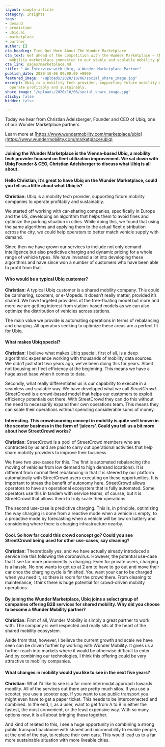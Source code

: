 ```yaml
---
layout: simple-article
category: Insights
tags:
- demand
- prediction
- ubiq.ai
- marketplace
- partner
author: []
cta_heading: Find Out More About The Wunder Marketplace
cta_text: Get ahead of the competition with the Wunder Marketplace — the world’s first
  mobility marketplace connected to our stable and scalable mobility platform.
cta_link: pages/marketplace.md
title: " An Interview with Ubiq, a Wunder Marketplace Partner"
publish_date: 2020-10-06 09:00:00 +0000
featured_image: "/uploads/2020/10/06/social_share_image.jpg"
excerpt: Ubiq is a mobility tech provider, supporting future mobility companies to
  operate profitably and sustainably.
share_image: "/uploads/2020/10/06/social_share_image.jpg"
sticky: false
hidden: false

---
```

Today we hear from Christian Adelsberger, Founder and CEO of Ubiq, one of our Wunder Marketplace partners.

Learn more at [https://www.wundermobility.com/marketplace/ubiq](https://www.wundermobility.com/marketplace/ubiq)

***

**Joining the Wunder Marketplace is the Vienna-based Ubiq, a mobility tech provider focused on fleet utilization improvement. We sat down with Ubiq Founder & CEO, Christian Adelsberger to discuss what Ubiq is all about.**

#### Hello Christian, it’s great to have Ubiq on the Wunder Marketplace, could you tell us a little about what Ubiq is?

**Christian:** Ubiq is a mobility tech provider, supporting future mobility companies to operate profitably and sustainably.

We started off working with car-sharing companies, specifically in Europe and the US, developing an algorithm that helps them to avoid fines and optimize the parking situation in cities. While doing this, we found that using the same algorithms and applying them to the actual fleet distribution across the city, we could help operators to better match vehicle supply with demand.

Since then we have grown our services to include not only demand intelligence but also predictive charging and dynamic pricing for a whole range of vehicle types. We have invested a lot into developing these algorithms and have since won a number of customers who have been able to profit from that.

#### **Who would be a typical Ubiq customer?**

**Christian:** A typical Ubiq customer is a shared mobility company. This could be carsharing, scooters, or e-Mopeds. It doesn’t really matter, provided it’s shared. We have targeted providers of the free-floating model but more and more we are getting interest from station-based models as we can also optimize the distribution of vehicles across stations.

The main value we provide is automating operations in terms of rebalancing and charging. All operators seeking to optimize these areas are a perfect fit for Ubiq.

#### **What makes Ubiq special?**

**Christian:** I believe what makes Ubiq special, first of all, is a deep algorithmic experience working with thousands of mobility data sources. We didn’t just start two years ago, we’ve been doing this for years. Albeit not focusing on fleet efficiency at the beginning. This means we have a huge asset base when it comes to data.

Secondly, what really differentiates us is our capability to execute in a seamless and scalable way. We have developed what we call _StreetCrowd_. StreetCrowd is a crowd-based model that helps our customers to exploit efficiency potentials out there. With StreetCrowd they can do this without the need to necessarily expand their own operations team. This means they can scale their operations without spending considerable sums of money.

#### **Interesting. This crowdsourcing concept in mobility is quite well known in the scooter business in the form of ‘juicers’. Could you tell us a bit more about how StreetCrowd works?**

**Christian:** StreetCrowd is a pool of StreetCrowd members who are contracted by us and are paid to carry out operational activities that help share mobility providers to improve their business.

We have two use-cases for this. The first is automated rebalancing (the moving of vehicles from low demand to high demand locations). It is different from normal fleet rebalancing in that it is steered by our platform automatically with StreetCrowd users executing on these opportunities. It is important to stress the benefit of autonomy here. StreetCrowd allows operators to have an operational ecosystem that is fully automated. Some operators use this in tandem with service teams, of course, but it is StreetCrowd that allows them to truly scale their operations.

The second use-case is predictive charging. This is, in principle, optimizing the way charging is done from a reactive mode when a vehicle is empty, to a proactive mode by forecasting when a vehicle will be low on battery and considering where there is charging infrastructure nearby.

#### **Cool. So how far could this crowd concept go? Could you see StreetCrowd being used for other use-cases, say cleaning?**

**Christian:** Theoretically yes, and we have actually already introduced a service like this following the coronavirus. However, the potential use-case that I see far more prominently is charging. Even for private users, charging is a hassle. No one wants to get up at 2 am to have to go out and move their car once the charging cycle is finished. You want your car to be charged when you need it, so there is room for the crowd there. From cleaning to maintenance, I think there is huge potential for crowd-driven mobility operations.

#### **By joining the Wunder Marketplace, Ubiq joins a select group of companies offering B2B services for shared mobility. Why did you choose to become a Wunder Mobility partner?**

**Christian:** First of all, Wunder Mobility is simply a great partner to work with. The company is well respected and really sits at the heart of the shared mobility ecosystem.

Aside from that, however, I believe the current growth and scale we have seen can be driven further by working with Wunder Mobility. It gives us a further reach into markets where it would be otherwise difficult to enter. And by combining our technologies, I think this offering could be very attractive to mobility companies.

#### **What changes in mobility would you like to see in the next five years?**

**Christian:** What I’d like to see is a far more intermodal approach towards mobility. All of the services out there are pretty much silos. If you use a scooter, you use a scooter app. If you want to use public transport you might even have to get a paper ticket. This needs to be interconnected and combined. In the end, I, as a user, want to get from A to B in either the fastest, the most convenient, or the least expensive way. With so many options now, it is all about bringing these together.

And kind of related to this, I see a huge opportunity in combining a strong public transport backbone with shared and micromobility to enable people, at the end of the day, to replace their own cars. This would lead us to a far more sustainable situation with more liveable cities.